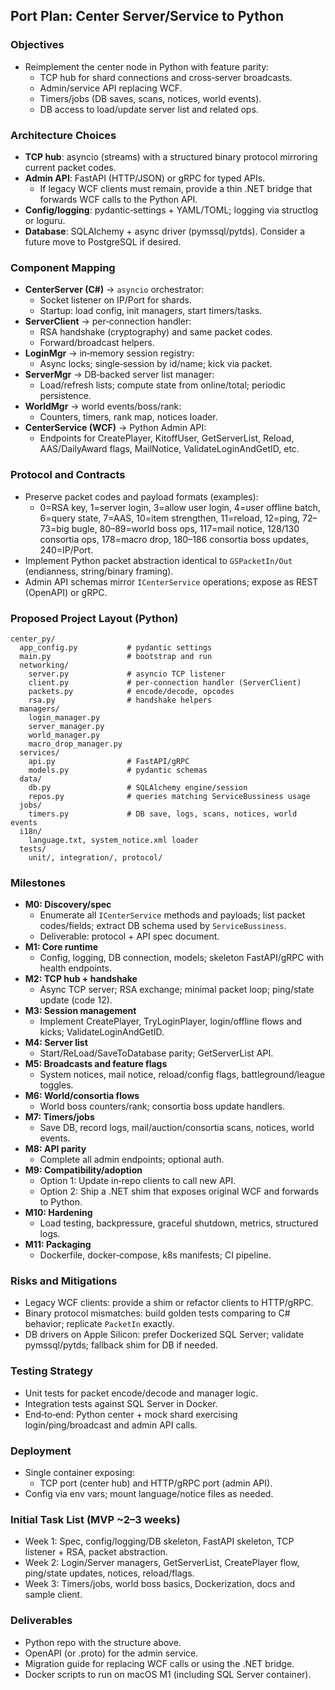 ## Port Plan: Center Server/Service to Python

### Objectives
- Reimplement the center node in Python with feature parity:
  - TCP hub for shard connections and cross‑server broadcasts.
  - Admin/service API replacing WCF.
  - Timers/jobs (DB saves, scans, notices, world events).
  - DB access to load/update server list and related ops.

### Architecture Choices
- **TCP hub**: asyncio (streams) with a structured binary protocol mirroring current packet codes.
- **Admin API**: FastAPI (HTTP/JSON) or gRPC for typed APIs.
  - If legacy WCF clients must remain, provide a thin .NET bridge that forwards WCF calls to the Python API.
- **Config/logging**: pydantic‑settings + YAML/TOML; logging via structlog or loguru.
- **Database**: SQLAlchemy + async driver (pymssql/pytds). Consider a future move to PostgreSQL if desired.

### Component Mapping
- **CenterServer (C#)** → `asyncio` orchestrator:
  - Socket listener on IP/Port for shards.
  - Startup: load config, init managers, start timers/tasks.
- **ServerClient** → per‑connection handler:
  - RSA handshake (cryptography) and same packet codes.
  - Forward/broadcast helpers.
- **LoginMgr** → in‑memory session registry:
  - Async locks; single‑session by id/name; kick via packet.
- **ServerMgr** → DB‑backed server list manager:
  - Load/refresh lists; compute state from online/total; periodic persistence.
- **WorldMgr** → world events/boss/rank:
  - Counters, timers, rank map, notices loader.
- **CenterService (WCF)** → Python Admin API:
  - Endpoints for CreatePlayer, KitoffUser, GetServerList, Reload, AAS/DailyAward flags, MailNotice, ValidateLoginAndGetID, etc.

### Protocol and Contracts
- Preserve packet codes and payload formats (examples):
  - 0=RSA key, 1=server login, 3=allow user login, 4=user offline batch, 6=query state, 7=AAS, 10=item strengthen,
    11=reload, 12=ping, 72–73=big bugle, 80–89=world boss ops, 117=mail notice, 128/130 consortia ops,
    178=macro drop, 180–186 consortia boss updates, 240=IP/Port.
- Implement Python packet abstraction identical to `GSPacketIn/Out` (endianness, string/binary framing).
- Admin API schemas mirror `ICenterService` operations; expose as REST (OpenAPI) or gRPC.

### Proposed Project Layout (Python)
```
center_py/
  app_config.py           # pydantic settings
  main.py                 # bootstrap and run
  networking/
    server.py             # asyncio TCP listener
    client.py             # per-connection handler (ServerClient)
    packets.py            # encode/decode, opcodes
    rsa.py                # handshake helpers
  managers/
    login_manager.py
    server_manager.py
    world_manager.py
    macro_drop_manager.py
  services/
    api.py                # FastAPI/gRPC
    models.py             # pydantic schemas
  data/
    db.py                 # SQLAlchemy engine/session
    repos.py              # queries matching ServiceBussiness usage
  jobs/
    timers.py             # DB save, logs, scans, notices, world events
  i18n/
    language.txt, system_notice.xml loader
  tests/
    unit/, integration/, protocol/
```

### Milestones
- **M0: Discovery/spec**
  - Enumerate all `ICenterService` methods and payloads; list packet codes/fields; extract DB schema used by `ServiceBussiness`.
  - Deliverable: protocol + API spec document.
- **M1: Core runtime**
  - Config, logging, DB connection, models; skeleton FastAPI/gRPC with health endpoints.
- **M2: TCP hub + handshake**
  - Async TCP server; RSA exchange; minimal packet loop; ping/state update (code 12).
- **M3: Session management**
  - Implement CreatePlayer, TryLoginPlayer, login/offline flows and kicks; ValidateLoginAndGetID.
- **M4: Server list**
  - Start/ReLoad/SaveToDatabase parity; GetServerList API.
- **M5: Broadcasts and feature flags**
  - System notices, mail notice, reload/config flags, battleground/league toggles.
- **M6: World/consortia flows**
  - World boss counters/rank; consortia boss update handlers.
- **M7: Timers/jobs**
  - Save DB, record logs, mail/auction/consortia scans, notices, world events.
- **M8: API parity**
  - Complete all admin endpoints; optional auth.
- **M9: Compatibility/adoption**
  - Option 1: Update in‑repo clients to call new API.
  - Option 2: Ship a .NET shim that exposes original WCF and forwards to Python.
- **M10: Hardening**
  - Load testing, backpressure, graceful shutdown, metrics, structured logs.
- **M11: Packaging**
  - Dockerfile, docker‑compose, k8s manifests; CI pipeline.

### Risks and Mitigations
- Legacy WCF clients: provide a shim or refactor clients to HTTP/gRPC.
- Binary protocol mismatches: build golden tests comparing to C# behavior; replicate `PacketIn` exactly.
- DB drivers on Apple Silicon: prefer Dockerized SQL Server; validate pymssql/pytds; fallback shim for DB if needed.

### Testing Strategy
- Unit tests for packet encode/decode and manager logic.
- Integration tests against SQL Server in Docker.
- End‑to‑end: Python center + mock shard exercising login/ping/broadcast and admin API calls.

### Deployment
- Single container exposing:
  - TCP port (center hub) and HTTP/gRPC port (admin API).
- Config via env vars; mount language/notice files as needed.

### Initial Task List (MVP ~2–3 weeks)
- Week 1: Spec, config/logging/DB skeleton, FastAPI skeleton, TCP listener + RSA, packet abstraction.
- Week 2: Login/Server managers, GetServerList, CreatePlayer flow, ping/state updates, notices, reload/flags.
- Week 3: Timers/jobs, world boss basics, Dockerization, docs and sample client.

### Deliverables
- Python repo with the structure above.
- OpenAPI (or .proto) for the admin service.
- Migration guide for replacing WCF calls or using the .NET bridge.
- Docker scripts to run on macOS M1 (including SQL Server container).


